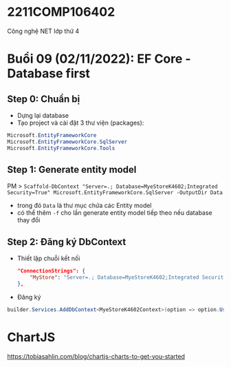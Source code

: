 # 2211COMP106402
Công nghệ NET lớp thứ 4


# Buổi 09 (02/11/2022): EF Core - Database first
## Step 0: Chuẩn bị
* Dựng lại database
* Tạo project và cài đặt 3 thư viện (packages):
```cs
Microsoft.EntityFrameworkCore
Microsoft.EntityFrameworkCore.SqlServer
Microsoft.EntityFrameworkCore.Tools
```

## Step 1: Generate entity model
PM > ```Scaffold-DbContext "Server=.; Database=MyeStoreK4602;Integrated Security=True" Microsoft.EntityFrameworkCore.SqlServer -OutputDir Data```
* trong đó ```Data``` là thư mục chứa các Entity model
* có thể thêm ```-f``` cho lần generate entity model tiếp theo nếu database thay đổi

## Step 2: Đăng ký DbContext
* Thiết lập chuỗi kết nối
	```json
	"ConnectionStrings": {
		"MyStore": "Server=.; Database=MyeStoreK4602;Integrated Security=True"
	},
	```
* Đăng ký
```cs
builder.Services.AddDbContext<MyeStoreK4602Context>(option => option.UseSqlServer(builder.Configuration.GetConnectionString("MyStore")));

```



# ChartJS
https://tobiasahlin.com/blog/chartjs-charts-to-get-you-started